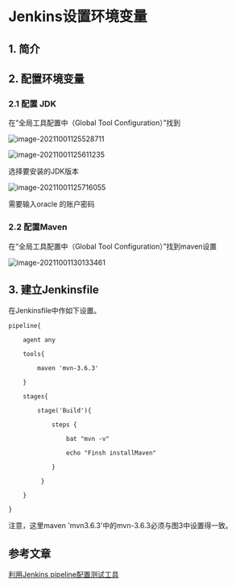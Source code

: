 # Jenkins设置环境变量

## 1. 简介

## 2. 配置环境变量

### 2.1 配置 JDK

在“全局工具配置中（Global Tool Configuration）”找到

![image-20211001125528711](https://zszblog.oss-cn-beijing.aliyuncs.com/zszblog/blogimage-master/image-20211001125528711.png)

![image-20211001125611235](https://zszblog.oss-cn-beijing.aliyuncs.com/zszblog/blogimage-master/image-20211001125611235.png)

选择要安装的JDK版本

![image-20211001125716055](https://zszblog.oss-cn-beijing.aliyuncs.com/zszblog/blogimage-master/image-20211001125716055.png)

需要输入oracle 的账户密码

### 2.2 配置Maven

在“全局工具配置中（Global Tool Configuration）”找到maven设置

![image-20211001130133461](https://zszblog.oss-cn-beijing.aliyuncs.com/zszblog/blogimage-master/image-20211001130133461.png)

## 3. 建立Jenkinsfile

在Jenkinsfile中作如下设置。

```
pipeline{

    agent any

    tools{

        maven 'mvn-3.6.3'

    }

    stages{

        stage('Build'){

            steps {

                bat "mvn -v"

                echo "Finsh installMaven"

            }

         }

    }

}
```

注意，这里maven 'mvn3.6.3'中的mvn-3.6.3必须与图3中设置得一致。

## 参考文章

[利用Jenkins pipeline配置测试工具](https://cloud.tencent.com/developer/article/1586700)

